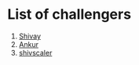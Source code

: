 # List of challengers

1. [Shivay](https://github.com/shivaylamba)
2. [Ankur](https://github.com/AnkurGattani)
3. [shivscaler](http://github.com/shivscaler)
